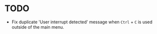 # TODO

- Fix duplicate 'User interrupt detected' message when `Ctrl` + `C` is used outside of the main menu.
